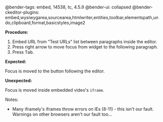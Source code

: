 @bender-tags: embed, 14538, tc, 4.5.9
@bender-ui: collapsed
@bender-ckeditor-plugins: embed,wysiwygarea,sourcearea,htmlwriter,entities,toolbar,elementspath,undo,clipboard,format,basicstyles,image2

**Procedure:**

1. Embed URL from "Test URLs" list between paragraphs inside the editor.
2. Press right arrow to move focus from widget to the following paragraph.
3. Press <kbd>Tab</kbd>.

**Expected:**

Focus is moved to the button following the editor.

**Unexpected:**

Focus is moved inside embedded video's `iframe`.

Notes:

* Many iframely's iframes throw errors on IEs (8-11) - this isn't our fault. Warnings on other browsers aren't our fault too...
